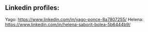 ## Linkedin profiles:
Yago: https://www.linkedin.com/in/yago-ponce-8a7807255/
Helena: https://www.linkedin.com/in/helena-saborit-bolea-5b6444b9/
